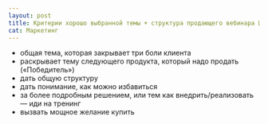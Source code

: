```yaml
---
layout: post
title: Критерии хорошо выбранной темы + структура продающего вебинара Шевченко
cat: Маркетинг
---
```


- общая тема, которая закрывает три боли клиента
- раскрывает тему следующего продукта, который надо продать («Победитель»)
- дать общую структуру
- дать понимание, как можно избавиться
- за более подробным решением, или тем как внедрить/реализовать — иди на тренинг
- вызвать мощное желание купить
